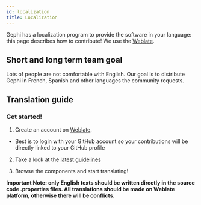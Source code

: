 ```yaml
---
id: localization
title: Localization
---
```


Gephi has a localization program to provide the software in your language: this page describes how to contribute! We use the [Weblate](https://hosted.weblate.org/projects/gephi/).

## Short and long term team goal

Lots of people are not comfortable with English. Our goal is to distribute Gephi in French, Spanish and other languages the community requests.

## Translation guide

### Get started!

1. Create an account on [Weblate](https://hosted.weblate.org/projects/gephi/).
- Best is to login with your GitHub account so your contributions will be directly linked to your GitHub profile

2. Take a look at the [latest guidelines](https://hosted.weblate.org/projects/gephi/#information)

3. Browse the components and start translating! 

**Important Note: only English texts should be written directly in the source code .properties files. All translations should be made on Weblate platform, otherwise there will be conflicts.**